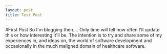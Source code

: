 ```yaml
---
layout: post
title: Test Post
---
```

#First Post
So I'm blogging then.... Only time will tell how often I'll update this or how interesting it'll be. The intention is to try and share some of my experiences in, and ideas on, the world of software development and occasionally in the much maligned domain of healthcare software.